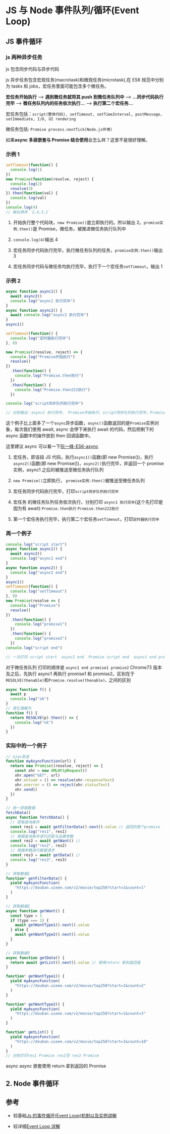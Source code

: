 # JS 与 Node 事件队列/循环(Event Loop)

## JS 事件循环

### js 两种异步任务

js 包含同步代码与异步代码

js 异步任务包含宏观任务(macrotask)和微观任务(microtask),在 ES6 规范中分别为 tasks 和 jobs，宏任务里面可能包含多个微任务。

**宏任务开始执行** ——> **遇到微任务就将其 push 到微任务队列中** ——> **...同步代码执行完毕** ——> **微任务队列内的任务依次执行...** ——> **执行第二个宏任务...**

宏任务包括：`script(整体代码), setTimeout, setTimeInterval, postMessage, setImmediate, I/O, UI rendering`

微任务包括: `Promise process.nextTick(Node.js环境)`

如果**async 多层嵌套与 Promise 结合使用**会怎么样？这里不是很好理解。

### 示例 1

```js
setTimeout(function() {
  console.log(1)
})
new Promise(function(resolve, reject) {
  console.log(2)
  resolve(3)
}).then(function(val) {
  console.log(val)
})
console.log(4)
// 输出顺序 `2,4,3,1`
```

1. 开始执行整个代码块，`new Promise()`是立即执行的。所以输出 2。`promise实例.then()`是 Promise，微任务，被推进微任务执行队列中

2. `console.log(4)`输出 4

3. 宏任务同步代码执行完毕，执行微任务队列的任务，`promise实例.then()`输出 3

4. 宏任务同步代码与微任务均执行完毕，执行下一个宏任务`setTimeout`，输出 1

### 示例 2

```js
async function async1() {
  await async2()
  console.log("async1 执行完毕")
}
async function async2() {
  await console.log("async2 执行完毕")
}
async1()

setTimeout(function() {
  console.log("定时器执行完毕")
}, 0)

new Promise((resolve, reject) => {
  console.log("Promise开始执行")
  resolve()
})
  .then(function() {
    console.log("Promise.then执行")
  })
  .then(function() {
    console.log("Promise.then222执行")
  })

console.log("script同步队列执行完毕")

// 分别输出：async2 执行完毕， Promise开始执行，script同步队列执行完毕，Promise.then执行，async1执行完毕，Promise.then222执行,定时器执行完毕
```

这个例子比上面多了一个`async`异步函数，`async()`函数返回的是`Promise`实例对象，每次我们使用 await, async 会停下来执行 await 的代码，然后把剩下的 async 函数中的操作放到 then 回调函数中。

这里建议 async 可以看一下[阮一峰-ES6-async](http://es6.ruanyifeng.com/#docs/async)

1. 宏任务，即该段 JS 代码，执行`async1()`函数(即 new Promise())，执行`async2()`函数(即 new Promise())，`async2()`执行完毕，并返回一个 promise 实例，async1 之后的被推送至微任务执行队列

2. `new Promise()`立即执行， `promise实例.then()`被推送至微任务队列

3. 宏任务同步代码执行完毕，打印`script同步队列执行完毕`

4. 宏任务 的微任务队列任务依次执行，分别打印 `async1 执行完毕`(这个先打印是因为有 await) `Promise.then执行` `Promise.then222执行`

5. 第一个宏任务执行完毕，执行第二个宏任务`setTimeout`，打印`定时器执行完毕`

### 再一个例子

```js
console.log("script start")
async function async1() {
  await async2()
  console.log("async1 end")
}
async function async2() {
  console.log("async2 end")
}
async1()
setTimeout(function() {
  console.log("setTimeout")
}, 0)
new Promise(resolve => {
  console.log("Promise")
  resolve()
})
  .then(function() {
    console.log("promise1")
  })
  .then(function() {
    console.log("promise2")
  })
console.log("script end")

// 一次打印 script start  async2 end  Promise script end  async1 end promise1  promise2 setTimeout
```

对于微任务队列 打印的顺序是 `async1 end promise1 promise2` Chrome73 版本及之后，先执行 async1 再执行 promise1 和 promise2。区别在于`RESOLVE(thenable)`和`Promise.resolve(thenable)。`之间的区别

```js
async function f() {
  await p
  console.log("ok")
}
// 简化理解为
function f() {
  return RESOLVE(p).then(() => {
    console.log("ok")
  })
}
```

### 实际中的一个例子

```js
// ajax发送
function myAsyncFunction(url) {
  return new Promise((resolve, reject) => {
    const xhr = new XMLHttpRequest()
    xhr.open("GET", url)
    xhr.onload = () => resolve(xhr.responseText)
    xhr.onerror = () => reject(xhr.statusText)
    xhr.send()
  })
}

// 统一获取数据
fetchData()
async function fetchData() {
  // 获取查询条件
  const res1 = await getFilterData().next().value // 返回的是个promise
  console.log("res1", res1)
  // 根据查询条件进行匹配与设置参数
  const res2 = await getWant() //
  console.log("res2", res2)
  // 根据参数进行数据请求
  const res3 = await getData() //
  console.log("res3", res3)
}

// 获取数据1
function* getFilterData() {
  yield myAsyncFunction(
    "https://douban.uieee.com/v2/movie/top250?start=1&count=1"
  )
}

// 获取数据2
async function getWant() {
  const type = 1
  if (type === 1) {
    await getWantType1().next().value
  } else {
    await getWantType2().next().value
  }
}

// 获取数据3
async function getData() {
  return await getList().next().value // 使用return 拿到返回值
}

function* getWantType1() {
  yield myAsyncFunction(
    "https://douban.uieee.com/v2/movie/top250?start=1&count=2"
  )
}

function* getWantType2() {
  yield myAsyncFunction(
    "https://douban.uieee.com/v2/movie/top250?start=1&count=3"
  )
}

function* getList() {
  yield myAsyncFunction(
    "https://douban.uieee.com/v2/movie/top250?start=1&count=10"
  )
}
// 分别打印res1 Promise res2空 res3 Promise
```

async async 嵌套使用 return 拿到返回的 Promise

## 2. Node 事件循环

## 参考

- 较基础[Js 的事件循环(Event Loop)机制以及实例讲解](https://juejin.im/post/5b24b116e51d4558a65fdb70)

- 较详细[Event Loop 详解](https://github.com/xiaomuzhu/front-end-interview/blob/master/docs/guide/eventLoop.md)
